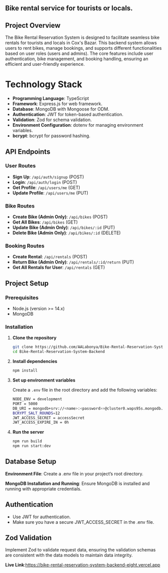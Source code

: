 ## Bike rental service for tourists or locals.

## Project Overview

The Bike Rental Reservation System is designed to facilitate seamless bike rentals for tourists and locals in Cox's Bazar. This backend system allows users to rent bikes, manage bookings, and supports different functionalities based on user roles (users and admins). The core features include user authentication, bike management, and booking handling, ensuring an efficient and user-friendly experience.

# Technology Stack

- **Programming Language**: TypeScript
- **Framework**: Express.js for web framework.
- **Database**: MongoDB with Mongoose for ODM.
- **Authentication**: JWT for token-based authentication.
- **Validation**: Zod for schema validation.
- **Environment Configuration**: dotenv for managing environment variables.
- **bcrypt**: bcrypt for password hashing.

## API Endpoints

### User Routes

-   **Sign Up**: `/api/auth/signup` (POST)
-   **Login**: `/api/auth/login` (POST)
-   **Get Profile**: `/api/users/me` (GET)
-   **Update Profile**: `/api/users/me` (PUT)

### Bike Routes

-   **Create Bike (Admin Only)**: `/api/bikes` (POST)
-   **Get All Bikes**: `/api/bikes` (GET)
-   **Update Bike (Admin Only)**: `/api/bikes/:id` (PUT)
-   **Delete Bike (Admin Only)**: `/api/bikes/:id` (DELETE)

### Booking Routes

-   **Create Rental**: `/api/rentals` (POST)
-   **Return Bike (Admin Only)**: `/api/rentals/:id/return` (PUT)
-   **Get All Rentals for User**: `/api/rentals` (GET)

## Project Setup

### Prerequisites

-   Node.js (version >= 14.x)
-   MongoDB

### Installation

1. **Clone the repository**
    ```bash
    git clone https://github.com/AALabonya/Bike-Rental-Reservation-System-Backend.git
    cd Bike-Rental-Reservation-System-Backend
    ```
2. **Install dependencies**
    ```bash
    npm install
    ```
3. **Set up environment variables**

    Create a `.env` file in the root directory and add the following variables:

    ```bash
    NODE_ENV = development
    PORT = 5000
    DB_URI = mongodb+srv://<name>:<password>>@cluster0.waps95s.mongodb.net/<DatabasenName>?retryWrites=true&w=majority&appName=Cluster0
    BCRYPT_SALT_ROUNDS=12
    JWT_ACCESS_SECRET = accessSecret
    JWT_ACCESS_EXPIRE_IN = 0h
    ```

4. **Run the server**
    ```bash
    npm run build
    npm run start:dev
    ```

## Database Setup

**Environment File**: Create a .env file in your project’s root directory.

**MongoDB Installation and Running**: Ensure MongoDB is installed and running with appropriate credentials.

## Authentication

- Use JWT for authentication.
- Make sure you have a secure JWT_ACCESS_SECRET in the .env file.

## Zod Validation

Implement Zod to validate request data, ensuring the validation schemas are consistent with the data models to maintain data integrity.

**Live Link**:https://bike-rental-reservation-system-backend-eight.vercel.app